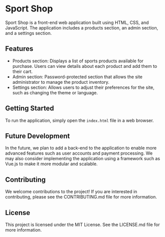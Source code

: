 # Sport Shop

Sport Shop is a front-end web application built using HTML, CSS, and JavaScript. The application includes a products section, an admin section, and a settings section.

## Features

- Products section: Displays a list of sports products available for purchase. Users can view details about each product and add them to their cart.
- Admin section: Password-protected section that allows the site administrator to manage the product inventory.
- Settings section: Allows users to adjust their preferences for the site, such as changing the theme or language.

## Getting Started

To run the application, simply open the `index.html` file in a web browser.

## Future Development

In the future, we plan to add a back-end to the application to enable more advanced features such as user accounts and payment processing. We may also consider implementing the application using a framework such as Vue.js to make it more modular and scalable.

## Contributing

We welcome contributions to the project! If you are interested in contributing, please see the CONTRIBUTING.md file for more information.

## License

This project is licensed under the MIT License. See the LICENSE.md file for more information.
